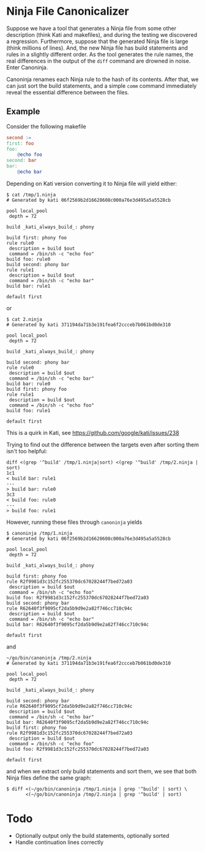 # Ninja File Canonicalizer

Suppose we have a tool that generates a Ninja file from some other description (think Kati and makefiles), and during
the testing we discovered a regression. Furthermore, suppose that the generated Ninja file is large (think millions of
lines). And, the new Ninja file has build statements and rules in a slightly different order. As the tool generates the
rule names, the real differences in the output of the `diff` command are drowned in noise. Enter Canoninja.

Canoninja renames each Ninja rule to the hash of its contents. After that, we can just sort the build statements, and a
simple `comm` command immediately reveal the essential difference between the files.

## Example

Consider the following makefile

```makefile
second := 
first: foo
foo:
	@echo foo
second: bar
bar:
	@echo bar
```

Depending on Kati version converting it to Ninja file will yield either:

```
$ cat /tmp/1.ninja
# Generated by kati 06f2569b2d16628608c000a76e3d495a5a5528cb

pool local_pool
 depth = 72

build _kati_always_build_: phony

build first: phony foo
rule rule0
 description = build $out
 command = /bin/sh -c "echo foo"
build foo: rule0
build second: phony bar
rule rule1
 description = build $out
 command = /bin/sh -c "echo bar"
build bar: rule1

default first
```

or

```
$ cat 2.ninja 
# Generated by kati 371194da71b3e191fea6f2ccceb7b061bd0de310

pool local_pool
 depth = 72

build _kati_always_build_: phony

build second: phony bar
rule rule0
 description = build $out
 command = /bin/sh -c "echo bar"
build bar: rule0
build first: phony foo
rule rule1
 description = build $out
 command = /bin/sh -c "echo foo"
build foo: rule1

default first
```

This is a quirk in Kati, see https://github.com/google/kati/issues/238

Trying to find out the difference between the targets even after sorting them isn't too helpful:

```
diff <(grep '^build' /tmp/1.ninja|sort) <(grep '^build' /tmp/2.ninja | sort)
1c1
< build bar: rule1
---
> build bar: rule0
3c3
< build foo: rule0
---
> build foo: rule1
```

However, running these files through `canoninja` yields

```
$ canoninja /tmp/1.ninja
# Generated by kati 06f2569b2d16628608c000a76e3d495a5a5528cb

pool local_pool
 depth = 72

build _kati_always_build_: phony

build first: phony foo
rule R2f9981d3c152fc255370dc67028244f7bed72a03
 description = build $out
 command = /bin/sh -c "echo foo"
build foo: R2f9981d3c152fc255370dc67028244f7bed72a03
build second: phony bar
rule R62640f3f9095cf2da5b9d9e2a82f746cc710c94c
 description = build $out
 command = /bin/sh -c "echo bar"
build bar: R62640f3f9095cf2da5b9d9e2a82f746cc710c94c

default first
```

and

```
~/go/bin/canoninja /tmp/2.ninja 
# Generated by kati 371194da71b3e191fea6f2ccceb7b061bd0de310

pool local_pool
 depth = 72

build _kati_always_build_: phony

build second: phony bar
rule R62640f3f9095cf2da5b9d9e2a82f746cc710c94c
 description = build $out
 command = /bin/sh -c "echo bar"
build bar: R62640f3f9095cf2da5b9d9e2a82f746cc710c94c
build first: phony foo
rule R2f9981d3c152fc255370dc67028244f7bed72a03
 description = build $out
 command = /bin/sh -c "echo foo"
build foo: R2f9981d3c152fc255370dc67028244f7bed72a03

default first
```

and when we extract only build statements and sort them, we see that both Ninja files define the same graph:

```shell
$ diff <(~/go/bin/canoninja /tmp/1.ninja | grep '^build' | sort) \
       <(~/go/bin/canoninja /tmp/2.ninja | grep '^build' | sort)
```

# Todo

* Optionally output only the build statements, optionally sorted
* Handle continuation lines correctly
